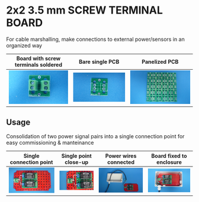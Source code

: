 
# 2x2 3.5 mm SCREW TERMINAL BOARD

For cable marshalling, make connections to external power/sensors in an organized way

Board with screw terminals soldered                                        |Bare single PCB|Panelized PCB|
---------------------------------------------------------------------------|---------------|-------------|
![](/b-screw-terminal-wire-connectors/b00/assets/img/solderedterminals.jpg)|![](/b-screw-terminal-wire-connectors/b00/assets/img/barepcb.jpg)|![](/b-screw-terminal-wire-connectors/b00/assets/img/panel.jpg)


## Usage

Consolidation of two power signal pairs into a single connection point for easy commissioning & manteinance

Single connection point|Single point close-up|Power wires connected|Board fixed to enclosure|
-----------------------|---------------------|---------------------|------------------------|
![](/b-screw-terminal-wire-connectors/b00/assets/img/singlepoint.jpg)|![](/b-screw-terminal-wire-connectors/b00/assets/img/singlepointcloseup.jpg)|![](/b-screw-terminal-wire-connectors/b00/assets/img/wiresconnection.jpg)|![](/b-screw-terminal-wire-connectors/b00/assets/img/boardfixed.jpg)|


